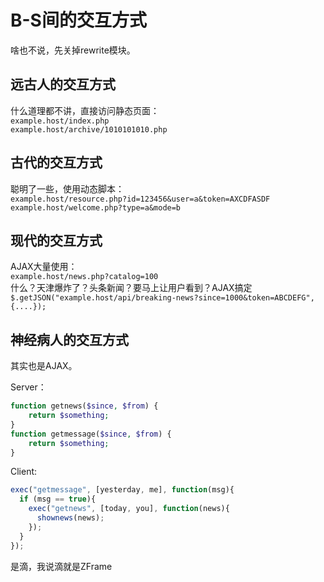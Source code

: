 # B-S间的交互方式
啥也不说，先关掉rewrite模块。

## 远古人的交互方式
什么道理都不讲，直接访问静态页面：  
`example.host/index.php`  
`example.host/archive/1010101010.php`

## 古代的交互方式
聪明了一些，使用动态脚本：  
`example.host/resource.php?id=123456&user=a&token=AXCDFASDF`  
`example.host/welcome.php?type=a&mode=b`  

## 现代的交互方式
AJAX大量使用：  
`example.host/news.php?catalog=100`  
什么？天津爆炸了？头条新闻？要马上让用户看到？AJAX搞定  
`$.getJSON("example.host/api/breaking-news?since=1000&token=ABCDEFG",{....});`

## 神经病人的交互方式
其实也是AJAX。

Server：
```php
function getnews($since, $from) {
    return $something;
}
function getmessage($since, $from) {
    return $something;
}
```

Client:
```javascript
exec("getmessage", [yesterday, me], function(msg){
  if (msg == true){
    exec("getnews", [today, you], function(news){
      shownews(news);
    });
  }  
});
```
是滴，我说滴就是ZFrame
